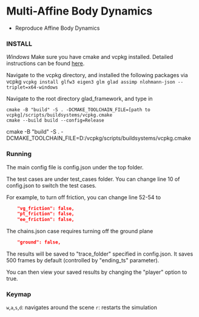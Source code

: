 # Multi-Affine Body Dynamics 
- Reproduce Affine Body Dynamics

### INSTALL

*Windows*
Make sure you have cmake and vcpkg installed. Detailed instructions can be found [here](https://vcpkg.io/en/getting-started.html).

Navigate to the vcpkg directory, and installed the following packages via vcpkg
`vcpkg install glfw3 eigen3 glm glad assimp nlohmann-json --triplet=x64-windows`

Navigate to the root directory glad_framework, and type in

```
cmake -B "build" -S . -DCMAKE_TOOLCHAIN_FILE=[path to vcpkg]/scripts/buildsystems/vcpkg.cmake
cmake --build build --config=Release
```
cmake -B "build" -S . -DCMAKE_TOOLCHAIN_FILE=D:/vcpkg/scripts/buildsystems/vcpkg.cmake

### Running

The main config file is config.json under the top folder.

The test cases are under test_cases folder. You can change line 10 of config.json to switch the test cases.

For example, to turn off friction, you can change line 52-54 to 
```json
    "vg_friction": false,
    "pt_friction": false,
    "ee_friction": false,
```

The chains.json case requires turning off the ground plane 
```json
    "ground": false,
``` 


The results will be saved to "trace_folder" specified in config.json. It saves 500 frames by default (controlled by "ending_ts" parameter).

You can then view your saved results by changing the "player" option to true.

### Keymap

`w`,`a`,`s`,`d`: navigates around the scene
`r`: restarts the simulation

